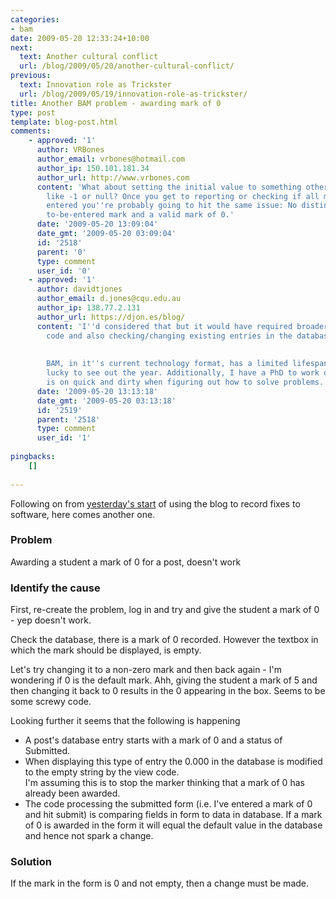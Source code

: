 ```yaml
---
categories:
- bam
date: 2009-05-20 12:33:24+10:00
next:
  text: Another cultural conflict
  url: /blog/2009/05/20/another-cultural-conflict/
previous:
  text: Innovation role as Trickster
  url: /blog/2009/05/19/innovation-role-as-trickster/
title: Another BAM problem - awarding mark of 0
type: post
template: blog-post.html
comments:
    - approved: '1'
      author: VRBones
      author_email: vrbones@hotmail.com
      author_ip: 150.101.181.34
      author_url: http://www.vrbones.com
      content: 'What about setting the initial value to something other than a valid mark,
        like -1 or null? Once you get to reporting or checking if all marks have been
        entered you''re probably going to hit the same issue: No distinction between a
        to-be-entered mark and a valid mark of 0.'
      date: '2009-05-20 13:09:04'
      date_gmt: '2009-05-20 03:09:04'
      id: '2518'
      parent: '0'
      type: comment
      user_id: '0'
    - approved: '1'
      author: davidtjones
      author_email: d.jones@cqu.edu.au
      author_ip: 138.77.2.131
      author_url: https://djon.es/blog/
      content: 'I''d considered that but it would have required broader changes to the
        code and also checking/changing existing entries in the database.
    
    
        BAM, in it''s current technology format, has a limited lifespan i.e. it will be
        lucky to see out the year. Additionally, I have a PhD to work on. Hence, the emphasis
        is on quick and dirty when figuring out how to solve problems.'
      date: '2009-05-20 13:13:18'
      date_gmt: '2009-05-20 03:13:18'
      id: '2519'
      parent: '2518'
      type: comment
      user_id: '1'
    
pingbacks:
    []
    
---
```

Following on from [yesterday's start](/blog/2009/05/19/diagnosing-and-recording-a-problem-with-bam/) of using the blog to record fixes to software, here comes another one.

### Problem

Awarding a student a mark of 0 for a post, doesn't work

### Identify the cause

First, re-create the problem, log in and try and give the student a mark of 0 - yep doesn't work.

Check the database, there is a mark of 0 recorded. However the textbox in which the mark should be displayed, is empty.

Let's try changing it to a non-zero mark and then back again - I'm wondering if 0 is the default mark. Ahh, giving the student a mark of 5 and then changing it back to 0 results in the 0 appearing in the box. Seems to be some screwy code.

Looking further it seems that the following is happening

- A post's database entry starts with a mark of 0 and a status of Submitted.
- When displaying this type of entry the 0.000 in the database is modified to the empty string by the view code.  
    I'm assuming this is to stop the marker thinking that a mark of 0 has already been awarded.
- The code processing the submitted form (i.e. I've entered a mark of 0 and hit submit) is comparing fields in form to data in database. If a mark of 0 is awarded in the form it will equal the default value in the database and hence not spark a change.

### Solution

If the mark in the form is 0 and not empty, then a change must be made.